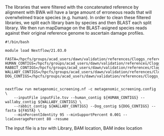 The libraries that were filtered with the concatenated reference by alignment with BWA will have a large amount of erroneous reads that will overwhelmed trace species (e.g. human). In order to clean these filtered libraries, we split each library bam by species and then BLAST each split library. We then run mapDamage on the BLAST-asigned species reads against their original reference genome to ascertain damage profiles. 

```
#!/bin/bash

module load Nextflow/21.03.0

FASTA=/hpcfs/groups/acad_users/dawn/validation/references/Cloggs_reference_May2025/four_species.fna
HUMAN_CONTIGS=/hpcfs/groups/acad_users/dawn/validation/references/Cloggs_reference_May2025/Human.contigs
RABBIT_CONTIGS=/hpcfs/groups/acad_users/dawn/validation/references/Cloggs_reference_May2025/Rabbit.contigs
WALLABY_CONTIGS=/hpcfs/groups/acad_users/dawn/validation/references/Cloggs_reference_May2025/Wallaby.contigs
DOG_CONTIGS=/hpcfs/groups/acad_users/dawn/validation/references/Cloggs_reference_May2025/Dog.contigs


nextflow run metagenomic_screening.nf -c metagenomic_screening.config \
    --inputFile inputFile.tsv --human_contig ${HUMAN_CONTIGS} --wallaby_contig ${WALLABY_CONTIGS} \
    --rabbit_contig ${WALLABY_CONTIGS} --Dog_contig ${DOG_CONTIGS} --fasta ${FASTA} \
    --minPercentIdentity 95 --minSupportPercent 0.001 --lcaCoveragePercent 80 -resume
```

The input file is a tsv with Library, BAM location, BAM index location

